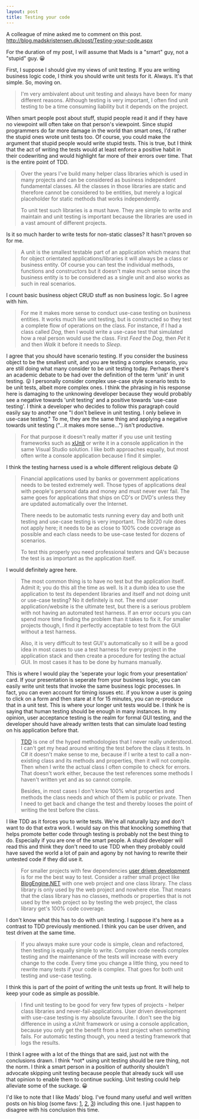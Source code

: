```yaml
---
layout: post
title: Testing your code
---
```


<p>A colleague of mine asked me to comment on this post. <a href="http://blog.madskristensen.dk/post/Testing-your-code.aspx">http://blog.madskristensen.dk/post/Testing-your-code.aspx</a></p>
<p>For the duration of my post, I will assume that Mads is a "smart" guy, not a "stupid" guy. 😀</p>
<p>First, I suppose I should give my views of unit testing. If you are writing business logic code, I think you should write unit tests for it. Always. It's that simple. So, moving on. </p>
<blockquote>
<p>I'm very ambivalent about unit testing and always have been for many different reasons. Although testing is very important, I often find unit testing to be a time consuming liability but it depends on the project. </p>
</blockquote>
<p>When smart people post about stuff, stupid people read it and if they have no viewpoint will often take on that person's viewpoint. Since stupid programmers do far more damage in the world than smart ones, I'd rather the stupid ones wrote unit tests too. Of course, you could make the argument that stupid people would write stupid tests. This is true, but I think that the act of writing the tests would at least enforce a positive habit in their codewriting and would highlight far more of their errors over time. That is the entire point of TDD.</p>
<blockquote>
<p>Over the years I've build many helper class libraries which is used in many projects and can be considered as business independent fundamental classes. All the classes in those libraries are static and therefore cannot be considered to be entities, but merely a logical placeholder for static methods that works independently. </p>
<p>To unit test such libraries is a must have. They are simple to write and maintain and unit testing is important because the libraries are used in a vast amount of different projects. </p>
</blockquote>
<p>Is it so much harder to write tests for non-static classes? It hasn't proven so for me.</p>
<blockquote>
<p>A unit is the smallest testable part of an application which means that for object orientated applications/libraries it will always be a class or business entity. Of course you can test the individual methods, functions and constructors but it doesn't make much sense since the business entity is to be considered as a single unit and also works as such in real scenarios. </p>
</blockquote>
<p>I count basic business object CRUD stuff as non business logic. So I agree with him.</p>
<blockquote>
<p>For me it makes more sense to conduct use-case testing on business entities. It works much like unit testing, but is constructed so they test a complete flow of operations on the class. For instance, if I had a class called <em>Dog</em>, then I would write a use-case test that simulated how a real person would use the class. First <em>Feed</em> the <em>Dog</em>, then <em>Pet</em> it and then <em>Walk</em> it before it needs to <em>Sleep</em>. </p>
</blockquote>
<p>I agree that you should have scenario testing. If you consider the business object to be the smallest unit, and you are testing a complex scenario, you are still doing what many consider to be unit testing today. Perhaps there's an academic debate to be had over the definition of the term 'unit' in unit testing. 😛 I personally consider complex use-case style scenario tests to be unit tests, albeit more complex ones. I think the phrasing in his response here is damaging to the unknowing developer because they would probably see a negative towards 'unit testing' and a positive towards 'use-case testing'. I think a developer who decides to follow this paragraph could easily say to another one "I don't believe in unit testing. I only believe in use-case testing." To me, they are the same thing and applying a negative towards unit testing ("...it makes more sense...") isn't productive.</p>
<blockquote>
<p>For that purpose it doesn't really matter if you use unit testing frameworks such as <a href="http://en.wikipedia.org/wiki/XUnit">xUnit</a> or write it in a console application in the same Visual Studio solution. I like both approaches equally, but most often write a console application because I find it simpler. </p>
</blockquote>
<p>I think the testing harness used is a whole different religious debate 😛</p>
<blockquote>
<p>Financial applications used by banks or government applications needs to be tested extremely well. Those types of applications deal with people's personal data and money and must never ever fail. The same goes for applications that ships on CD's or DVD's unless they are updated automatically over the Internet. </p>
<p>There needs to be automatic tests running every day and both unit testing and use-case testing is very important. The 80/20 rule does not apply here; it needs to be as close to 100% code coverage as possible and each class needs to be use-case tested for dozens of scenarios. </p>
<p>To test this properly you need professional testers and QA's because the test is as important as the application itself. </p>
</blockquote>
<p>I would definitely agree here. </p>
<blockquote>
<p>The most common thing is to have no test but the application itself. Admit it; you do this all the time as well. Is it a dumb idea to use the application to test its dependent libraries and itself and not doing unit or use-case testing? No it definitely is not. The end user application/website is the ultimate test, but there is a serious problem with not having an automated test harness. If an error occurs you can spend more time finding the problem than it takes to fix it. For smaller projects though, I find it perfectly acceptable to test from the GUI without a test harness. </p>
<p>Also, it is very difficult to test GUI's automatically so it will be a good idea in most cases to use a test harness for every project in the application stack and then create a procedure for testing the actual GUI. In most cases it has to be done by humans manually.</p>
</blockquote>
<p>This is where I would play the 'seperate your logic from your presentation' card. If your presentation is seperate from your business logic, you can easily write unit tests that invoke the same business logic processes. In fact, you can even account for timing issues etc. if you know a user is going to click on a form and then stare at it for 15 minutes, you can re-produce that in a unit test. This is where your longer unit tests would be. I think he is saying that human testing should be enough in many instances. In my opinion, user acceptance testing is the realm for formal GUI testing, and the developer should have already written tests that can simulate load testing on his application before that.</p>
<blockquote>
<p><a href="http://en.wikipedia.org/wiki/Test-driven_development">TDD</a> is one of the hyped methodologies that I never really understood. I can't get my head around writing the test before the class it tests. In C# it doesn't make sense to me, because if I write a test to call a non-existing class and its methods and properties, then it will not compile. Then when I write the actual class I often compile to check for errors. That doesn't work either, because the test references some methods I haven't written yet and as so cannot compile. </p>
<p>Besides, in most cases I don't know 100% what properties and methods the class needs and which of them is public or private. Then I need to get back and change the test and thereby looses the point of writing the test before the class.</p>
</blockquote>
<p>I like TDD as it forces you to write tests. We're all naturally lazy and don't want to do that extra work. I would say on this that knocking something that helps promote better code through testing is probably not the best thing to do. Especially if you are one of the smart people. A stupid developer will read this and think they don't need to use TDD when they probably could have saved the world a lot of pain and agony by not having to rewrite their untested code if they did use it.  </p>
<blockquote>
<p>For smaller projects with few dependencies <a href="http://www.userdriven.org/about-user-driven">user driven development</a> is for me the best way to test. Consider a rather small project like <a href="http://www.dotnetblogengine.net/">BlogEngine.NET</a> with one web project and one class library. The class library is only used by the web project and nowhere else. That means that the class library has no classes, methods or properties that is not used by the web project so by testing the web project, the class library get's 100% code coverage. </p>
</blockquote>
<p>I don't know what this has to do with unit testing. I suppose it's here as a contrast to TDD previously mentioned. I think you can be user driven, and test driven at the same time.</p>
<blockquote>
<p>If you always make sure your code is simple, clean and refactored, then testing is equally simple to write. Complex code needs complex testing and the maintenance of the tests will increase with every change to the code. Every time you change a little thing, you need to rewrite many tests if your code is complex. That goes for both unit testing and use-case testing. </p>
</blockquote>
<p>I think this is part of the point of writing the unit tests up front. It will help to keep your code as simple as possible.</p>
<blockquote>
<p>I find unit testing to be good for very few types of projects - helper class libraries and never-fail-applications. User driven development with use-case testing is my absolute favourite. I don't see the big difference in using a xUnit framework or using a console application, because you only get the benefit from a test project when something fails. For automatic testing though, you need a testing framework that logs the results. </p>
</blockquote>
<p>I think I agree with a lot of the things that are said, just not with the conclusions drawn. I think *not* using unit testing should be rare thing, not the norm. I think a smart person in a position of authority shouldn't advocate skipping unit testing because people that already suck will use that opinion to enable them to continue sucking. Unit testing could help alleviate some of the suckage. 😀</p>
<p>I'd like to note that I like Mads' blog. I've found many useful and well written posts on his blog (some favs: <a class="" mce_href="http://blog.madskristensen.dk/post/Don%e2%80%99t-use-the-ThreadPool-in-ASP.NET.aspx" href="http://blog.madskristensen.dk/post/Don%e2%80%99t-use-the-ThreadPool-in-ASP.NET.aspx">1</a>, <a class="" mce_href="http://blog.madskristensen.dk/post/Implement-micro-formats-on-your-website.aspx" href="http://blog.madskristensen.dk/post/Implement-micro-formats-on-your-website.aspx">2</a>, <a class="" mce_href="http://blog.madskristensen.dk/post/Life-without-TV-%e2%80%93-is-it-possible.aspx" href="http://blog.madskristensen.dk/post/Life-without-TV-%e2%80%93-is-it-possible.aspx">3</a>) including this one. I just happen to disagree with his conclusion this time.</p>